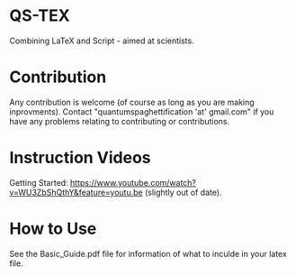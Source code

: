 # QS-TEX
Combining LaTeX and Script - aimed at scientists.
# Contribution 
Any contribution is welcome (of course as long as you are making inprovments). Contact "quantumspaghettification 'at' gmail.com" if you have any problems relating to contributing or contributions. 
# Instruction Videos
Getting Started: https://www.youtube.com/watch?v=WU3ZbShQthY&feature=youtu.be (slightly out of date).
# How to Use
See the Basic_Guide.pdf file for information of what to inculde in your latex file.
